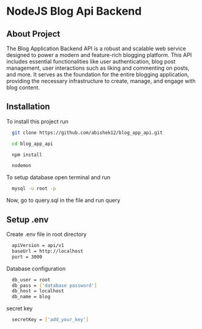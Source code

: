 # NodeJS Blog Api Backend

## About Project

The Blog Application Backend API is a robust and scalable web service designed to power a modern and feature-rich blogging platform. This API includes essential functionalities like user authentication, blog post management, user interactions such as liking and commenting on posts, and more. It serves as the foundation for the entire blogging application, providing the necessary infrastructure to create, manage, and engage with blog content.

## Installation

To install this project run

```bash
  git clone https://github.com/abishek12/blog_app_api.git
```


```bash
  cd blog_app_api
```

```bash
  npm install
```

```bash
  nodemon
```

To setup database open terminal and run

```bash
  mysql -u root -p
```

Now, go to query.sql in the file and run query


## Setup .env

Create .env file in root directory

```bash
  apiVersion = api/v1
  baseUrl = http://localhost
  port = 3000
```

Database configuration
```bash
  db_user = root
  db_pass = ['database password']
  db_host = localhost
  db_name = blog
```
secret key
```bash
  secretKey = ['add_your_key']
````
